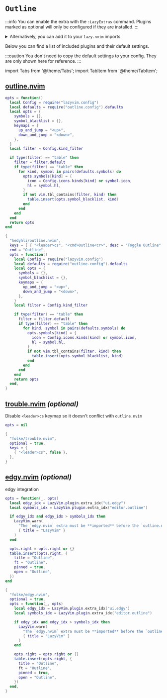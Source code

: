 # `Outline`

<!-- plugins:start -->

:::info
You can enable the extra with the `:LazyExtras` command.
Plugins marked as optional will only be configured if they are installed.
:::

<details>
<summary>Alternatively, you can add it to your <code>lazy.nvim</code> imports</summary>

```lua title="lua/config/lazy.lua" {4}
require("lazy").setup({
  spec = {
    { "LazyVim/LazyVim", import = "lazyvim.plugins" },
    { import = "lazyvim.plugins.extras.editor.outline" },
    { import = "plugins" },
  },
})
```

</details>

Below you can find a list of included plugins and their default settings.

:::caution
You don't need to copy the default settings to your config.
They are only shown here for reference.
:::

import Tabs from '@theme/Tabs';
import TabItem from '@theme/TabItem';

## [outline.nvim](https://github.com/hedyhli/outline.nvim)

<Tabs>

<TabItem value="opts" label="Options">

```lua
opts = function()
  local Config = require("lazyvim.config")
  local defaults = require("outline.config").defaults
  local opts = {
    symbols = {},
    symbol_blacklist = {},
    keymaps = {
      up_and_jump = "<up>",
      down_and_jump = "<down>",
    },
  }
  local filter = Config.kind_filter

  if type(filter) == "table" then
    filter = filter.default
    if type(filter) == "table" then
      for kind, symbol in pairs(defaults.symbols) do
        opts.symbols[kind] = {
          icon = Config.icons.kinds[kind] or symbol.icon,
          hl = symbol.hl,
        }
        if not vim.tbl_contains(filter, kind) then
          table.insert(opts.symbol_blacklist, kind)
        end
      end
    end
  end
  return opts
end
```

</TabItem>


<TabItem value="code" label="Full Spec">

```lua
{
  "hedyhli/outline.nvim",
  keys = { { "<leader>cs", "<cmd>Outline<cr>", desc = "Toggle Outline" } },
  cmd = "Outline",
  opts = function()
    local Config = require("lazyvim.config")
    local defaults = require("outline.config").defaults
    local opts = {
      symbols = {},
      symbol_blacklist = {},
      keymaps = {
        up_and_jump = "<up>",
        down_and_jump = "<down>",
      },
    }
    local filter = Config.kind_filter

    if type(filter) == "table" then
      filter = filter.default
      if type(filter) == "table" then
        for kind, symbol in pairs(defaults.symbols) do
          opts.symbols[kind] = {
            icon = Config.icons.kinds[kind] or symbol.icon,
            hl = symbol.hl,
          }
          if not vim.tbl_contains(filter, kind) then
            table.insert(opts.symbol_blacklist, kind)
          end
        end
      end
    end
    return opts
  end,
}
```

</TabItem>

</Tabs>

## [trouble.nvim](https://github.com/folke/trouble.nvim) _(optional)_

 Disable `<leader>cs` keymap so it doesn't conflict with `outline.nvim`


<Tabs>

<TabItem value="opts" label="Options">

```lua
opts = nil
```

</TabItem>


<TabItem value="code" label="Full Spec">

```lua
{
  "folke/trouble.nvim",
  optional = true,
  keys = {
    { "<leader>cs", false },
  },
}
```

</TabItem>

</Tabs>

## [edgy.nvim](https://github.com/folke/edgy.nvim) _(optional)_

 edgy integration


<Tabs>

<TabItem value="opts" label="Options">

```lua
opts = function(_, opts)
  local edgy_idx = LazyVim.plugin.extra_idx("ui.edgy")
  local symbols_idx = LazyVim.plugin.extra_idx("editor.outline")

  if edgy_idx and edgy_idx > symbols_idx then
    LazyVim.warn(
      "The `edgy.nvim` extra must be **imported** before the `outline.nvim` extra to work properly.",
      { title = "LazyVim" }
    )
  end

  opts.right = opts.right or {}
  table.insert(opts.right, {
    title = "Outline",
    ft = "Outline",
    pinned = true,
    open = "Outline",
  })
end
```

</TabItem>


<TabItem value="code" label="Full Spec">

```lua
{
  "folke/edgy.nvim",
  optional = true,
  opts = function(_, opts)
    local edgy_idx = LazyVim.plugin.extra_idx("ui.edgy")
    local symbols_idx = LazyVim.plugin.extra_idx("editor.outline")

    if edgy_idx and edgy_idx > symbols_idx then
      LazyVim.warn(
        "The `edgy.nvim` extra must be **imported** before the `outline.nvim` extra to work properly.",
        { title = "LazyVim" }
      )
    end

    opts.right = opts.right or {}
    table.insert(opts.right, {
      title = "Outline",
      ft = "Outline",
      pinned = true,
      open = "Outline",
    })
  end,
}
```

</TabItem>

</Tabs>

<!-- plugins:end -->
